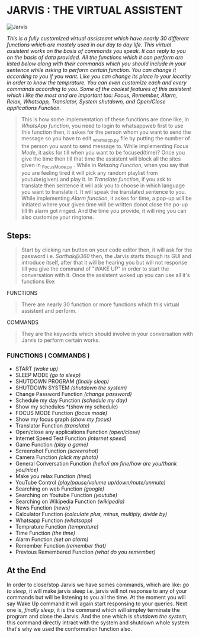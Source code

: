 # **JARVIS : THE VIRTUAL ASSISTENT**

![Jarvis](https://github.com/Sarthak-code360/Jarvis_Virtual_Assistant/assets/74900672/8039f08d-5b75-4d09-a615-d6b958c5efb8)


_This is a *fully customized virtual assisteant* which have nearly 30 different functions which are mostely used in our day to day life. This virtual assistent works on the basis of commands you speak. It can reply to you on the basis of data provided. All the functions which it can perform are listed below along with their commands which you should include in your sentence while asking to perform certain function. You can change it according to you if you want. Like you can change its place lo your locatity in order to know the temprature. You can even customize each and every commands according to you.
Some of the coolest features of this assistent which i like the most and are important too: Focus, Remember, Alarm, Relax, Whatsapp, Translator, System shutdown, and Open/Close applications Function._
>This is how some implementation of these functions are done like, in _WhatsApp function_, you need to login to whatsappweb first to use this function then, it askes for the person whom you want to send the message so you have to edit  <sub>whatsapp.py</sub>  file by putting the number of the person you want to send message to.
While implementing _Focus Mode_, it asks for till when you want to be focused(time)? Once you give the time then till that time the assistent will block all the sites given in  <sub>FocusMode.py</sub>  .
While in _Relaxing Function_, when you say that you are feeling tired it will pick any random playlist from youtube(given) and play it.
In _Translate function_, if you ask to translate then sentence it will ask you to choose in which language you want to translate it. It will speak the translated sentence to you.
While implementing _Alarm function_, it askes for time, a pop-up will be initiated where your given time will be written donot close the po-up till th alarm got ringed. And the time you provide, it will ring you can also customize your ringtone.


## Steps:
>Start by clicking run button on your code editor
>then, it will ask for the password i.e. _Sarthak@360_
>then, the Jarvis starts though its GUI and introduce itself, after that it will be hearing you but will not response till you give the command of "WAKE UP" in order to start the conversation with it.
Once the assistent woked up you can use all it's functions like:

FUNCTIONS
>There are nearly 30 function or more functions which this virtual assistent and perform.

COMMANDS
>They are the keywords which should involve in your conversation with Jarvis to perform certain works.

###  FUNCTIONS                                ( COMMANDS )

- START                                      *(wake up)*                           
- SLEEP MODE                               *(go to sleep)*
- SHUTDOWN PROGRAM                        *(finally sleep)*
- SHUTDOWN SYSTEM                       *(shutdown the system)*
- Change Password Function                *(change password)*
- Schedule my day Function                *(schedule my day)*
- Show my schedules                       *(show my schedule)
- FOCUS MODE Function                     *(focus mode)*
- Show my focus graph                     *(show my focus)*
- Translator Function                     *(translate)*
- Open/close any applications Function    *(open/close)*
- Internet Speed Test Function            *(internet speed)*
- Game Function                           *(play a game)*
- Screenshot Function                     *(screenshot)*
- Camera Function                         *(click my photo)*
- General Conversation Function         *(hello/i am fine/how are you/thank you/nice)*
- Make you relax Function                  *(tired)*
- YouTube Control                       *(play/pause/volume up/down/mute/unmute)*
- Searching on web Function                  *(google)*
- Searching on Youtube Function              *(youtube)*
- Searching on Wikipedia Function            *(wikipedia)*
- News Function                               *(news)*
- Calculator Function                  *(calculate plus, minus, multiply, divide by)*
- Whatsapp Function                          *(whatsapp)*
- Temprature Function                        *(temprature)*
- Time Function                               *(the time)*
- Alarm Function                            *(set an alarm)*
- Remember Function                         *(remember that)*
- Previous Remembered Function           *(what do you remember)*


## At the End
In order to close/stop Jarvis we have somes commands, which are like:
_go to sleep_, it will make jarvis sleep i.e. jarvis will not response to any of your commands but will be listening to you all the time. At the moment you will say Wake Up command it will again start responsing to your queries.
Next one is, _finally sleep_, it is the command which will simpley terminate the program and close the Jarvis. And the one which is _shutdown the system_, this command directly intract with the system and shutdown whole system that's why we used the conformation function also.
